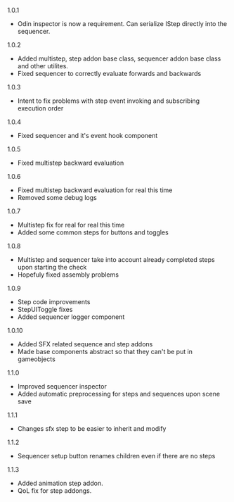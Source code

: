 1.0.1
 - Odin inspector is now a requirement. Can serialize IStep directly into the sequencer.

1.0.2
 - Added multistep, step addon base class, sequencer addon base class and other utilites.
 - Fixed sequencer to correctly evaluate forwards and backwards
 
1.0.3
  - Intent to fix problems with step event invoking and subscribing execution order
  
1.0.4
 - Fixed sequencer and it's event hook component
 
1.0.5
 - Fixed multistep backward evaluation 
 
1.0.6
 - Fixed multistep backward evaluation for real this time
 - Removed some debug logs

1.0.7
 - Multistep fix for real for real this time
 - Added some common steps for buttons and toggles

1.0.8
 - Multistep and sequencer take into account already completed steps upon starting the check
 - Hopefuly fixed assembly problems

1.0.9
 - Step code improvements
 - StepUIToggle fixes
 - Added sequencer logger component
 
1.0.10
 - Added SFX related sequence and step addons
 - Made base components abstract so that they can't be put in gameobjects
 
1.1.0
 - Improved sequencer inspector
 - Added automatic preprocessing for steps and sequences upon scene save

1.1.1
 - Changes sfx step to be easier to inherit and modify
 
1.1.2
 - Sequencer setup button renames children even if there are no steps
 
1.1.3
 - Added animation step addon. 
 - QoL fix for step addongs.